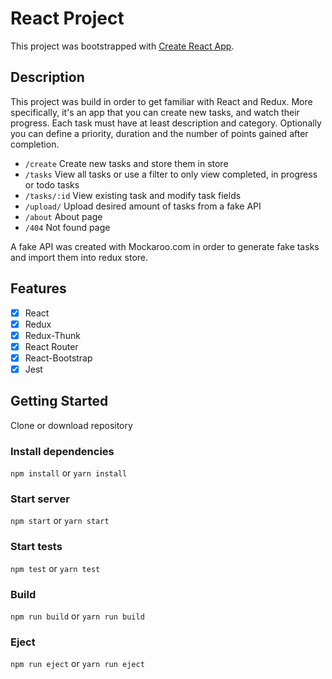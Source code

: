 # React Project
This project was bootstrapped with [Create React App](https://github.com/facebook/create-react-app).

## Description
This project was build in order to get familiar with React and Redux.
More specifically, it's an app that you can create new tasks, and watch their progress. Each task must have at least description and category. Optionally you can define a priority, duration and the number of points gained after completion.

* `/create` Create new tasks and store them in store
* `/tasks` View all tasks or use a filter to only view completed, in progress or todo tasks
* `/tasks/:id` View existing task and modify task fields
* `/upload/` Upload desired amount of tasks from a fake API
* `/about` About page
* `/404` Not found page

A fake API was created with Mockaroo.com in order to generate fake tasks and import them into redux store.

## Features
* [x] React
* [x] Redux
* [x] Redux-Thunk
* [x] React Router
* [x] React-Bootstrap
* [x] Jest

## Getting Started
Clone or download repository

### Install dependencies
`npm install` or `yarn install`

### Start server
`npm start` or `yarn start`

### Start tests
`npm test` or `yarn test`

### Build
`npm run build` or `yarn run build`

### Eject
`npm run eject` or `yarn run eject`
